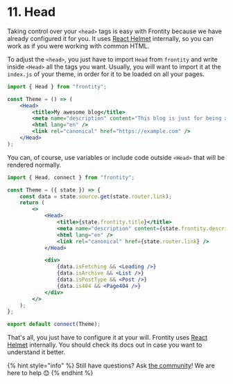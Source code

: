 # 11. Head

Taking control over your `<head>` tags is easy with Frontity because we have already configured it for you. It uses [React Helmet](https://github.com/nfl/react-helmet) internally, so you can work as if you were working with common HTML.

To adjust the `<head>`, you just have to import `Head` from `frontity` and write inside `<Head>` all the tags you want. Usually, you will want to import it at the `index.js` of your theme, in order for it to be loaded on all your pages.

```jsx
import { Head } from "frontity";

const Theme = () => (
    <Head>
        <title>My awesome blog</title>
        <meta name="description" content="This blog is just for being awesome" />
        <html lang="en" />
        <link rel="canonical" href="https://example.com" />
    </Head>
);
```

You can, of course, use variables or include code outside `<Head>` that will be rendered normally.

```jsx
import { Head, connect } from "frontity";

const Theme = ({ state }) => {
    const data = state.source.get(state.router.link);
    return (
        <>
            <Head>
                <title>{state.frontity.title}</title>
                <meta name="description" content={state.frontity.description} />
                <html lang="en" />
                <link rel="canonical" href={state.router.link} />
            </Head>

            <div>
                {data.isFetching && <Loading />}
                {data.isArchive && <List />}
                {data.isPostType && <Post />}
                {data.is404 && <Page404 />}
            </div>
        </>
    );
};

export default connect(Theme);
```

That's all, you just have to configure it at your will. Frontity uses [React Helmet](https://github.com/nfl/react-helmet) internally. You should check its docs out in case you want to understand it better.


{% hint style="info" %}
Still have questions? Ask [the community](https://community.frontity.org/)! We are here to help 😊
{% endhint %}

